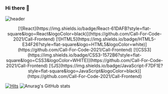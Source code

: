 ### Hi there 👋

<!--
**woojinhong03/woojinhong03** is a ✨ _special_ ✨ repository because its `README.md` (this file) appears on your GitHub profile.

Here are some ideas to get you started:

- 🔭 I’m currently working on ...
- 🌱 I’m currently learning ...
- 👯 I’m looking to collaborate on ...
- 🤔 I’m looking for help with ...
- 💬 Ask me about ...
- 📫 How to reach me: ...
- 😄 Pronouns: ...
- ⚡ Fun fact: ...
-->

![header](https://capsule-render.vercel.app/api?type=waving&color=Auto&height=300&section=header&text=hello%20render&fontSize=90)

<p align="center">
[![React](https://img.shields.io/badge/React-61DAFB?style=flat-square&logo=React&logoColor=black)](https://github.com/Call-For-Code-2021/Call-Frontend)
[![HTML5](https://img.shields.io/badge/HTML5-E34F26?style=flat-square&logo=HTML5&logoColor=white)](https://github.com/Call-For-Code-2021/Call-Frontend)
[![CSS3](https://img.shields.io/badge/CSS3-1572B6?style=flat-square&logo=CSS3&logoColor=WHITE)](https://github.com/Call-For-Code-2021/Call-Frontend)
[![JS](https://img.shields.io/badge/JavaScript-F7DF1E?style=flat-square&logo=JavaScript&logoColor=black)](https://github.com/Call-For-Code-2021/Call-Frontend)
<p>

[![Hits](https://hits.seeyoufarm.com/api/count/incr/badge.svg?url=https%3A%2F%2Fgithub.com%2Fwoojinhong03&count_bg=%2345FFEB&title_bg=%23969696&icon=&icon_color=%23FF4545&title=%EB%B0%A9%EB%AC%B8%EC%9E%90+%EC%88%98&edge_flat=true)](https://hits.seeyoufarm.com)
![Anurag's GitHub stats](https://github-readme-stats.vercel.app/api?username=woojinhong03&&show_icons=true&theme=radical)
